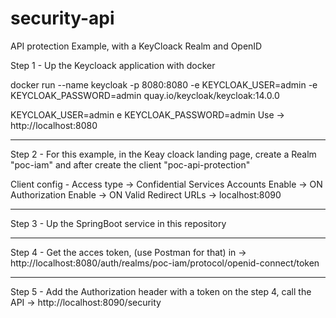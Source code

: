 # security-api

API protection Example, with a KeyCloack Realm and OpenID 

Step 1 - Up the Keycloack application with docker 

docker run --name keycloak -p 8080:8080 -e KEYCLOAK_USER=admin -e KEYCLOAK_PASSWORD=admin quay.io/keycloak/keycloak:14.0.0

KEYCLOAK_USER=admin e KEYCLOAK_PASSWORD=admin
Use -> http://localhost:8080 

------

Step 2 - For this example, in the Keay cloack landing page, create a Realm "poc-iam" and after create the client "poc-api-protection"

Client config - Access type -> Confidential
                Services Accounts Enable -> ON
                Authorization Enable -> ON
                Valid Redirect URLs -> localhost:8090

------
                
Step 3 - Up the SpringBoot service in this repository

------
Step 4 - Get the acces token, (use Postman for that) in -> http://localhost:8080/auth/realms/poc-iam/protocol/openid-connect/token

------

Step 5 - Add the Authorization header with a token on the step 4, call the API -> http://localhost:8090/security
